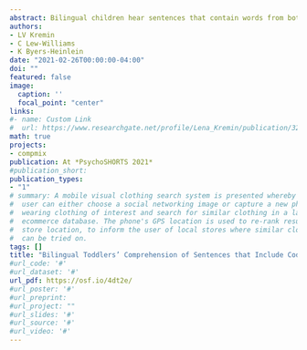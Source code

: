 ```yaml
---
abstract: Bilingual children hear sentences that contain words from both languages, also known as code-switching (Kremin et al., 2020). Investigating how bilinguals process code-switching is a crucial component in understanding bilingual language acquisition, because bilinguals experience processing costs and reduced comprehension when encountering code-switched nouns (e.g., Can you find the chien?; Byers-Heinlein et al., 2017; Potter et al., 2019). Studies have yet to investigate if processing costs are present when toddlers encounter code-switches at other syntactic locations within a sentence. Therefore, the current study examined how young bilinguals process sentences with code-switches at an adjective before the target noun. <br> Thirty bilingual toddlers (age range: 37 – 48 months) learning English and French or English and Spanish participated. Participants sat in front of a screen that simultaneously displayed a target and distractor image and heard either a sentence with code-switching at the adjective before the target noun (e.g., “Can you find la jolie cow?) or a single language sentence (e.g., “Can you find the pretty cow?”). 
authors:
- LV Kremin
- C Lew-Williams
- K Byers-Heinlein
date: "2021-02-26T00:00:00-04:00"
doi: ""
featured: false
image:
  caption: ''
  focal_point: "center"
links:
#- name: Custom Link
#  url: https://www.researchgate.net/profile/Lena_Kremin/publication/320931641_Sexist_swearin#g_and_slurs_Responses_to_gender-directed_insults/links/5a0325af0f7e9b3d40203e39/Sexist-swear#ing-and-slurs-Responses-to-gender-directed-insults.pdf
math: true
projects:
- compmix
publication: At *PsychoSHORTS 2021*
#publication_short: 
publication_types:
- "1"
# summary: A mobile visual clothing search system is presented whereby a smart phone
#  user can either choose a social networking image or capture a new photo of a person
#  wearing clothing of interest and search for similar clothing in a large cloud-based
#  ecommerce database. The phone's GPS location is used to re-rank results by retail
#  store location, to inform the user of local stores where similar clothing items
#  can be tried on.
tags: []
title: "Bilingual Toddlers’ Comprehension of Sentences that Include Code-Switching (Poster)"
#url_code: '#'
#url_dataset: '#'
url_pdf: https://osf.io/4dt2e/
#url_poster: '#'
#url_preprint: 
#url_project: ""
#url_slides: '#'
#url_source: '#'
#url_video: '#'
---
```


